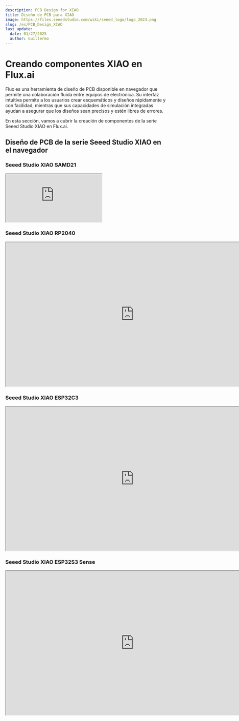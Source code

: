 ```yaml
---
description: PCB Design for XIAO
title: Diseño de PCB para XIAO
image: https://files.seeedstudio.com/wiki/seeed_logo/logo_2023.png
slug: /es/PCB_Design_XIAO
last_update:
  date: 01/27/2025
  author: Guillermo
---
```


# Creando componentes XIAO en Flux.ai

Flux es una herramienta de diseño de PCB disponible en navegador que permite una colaboración fluida entre equipos de electrónica. Su interfaz intuitiva permite a los usuarios crear esquemáticos y diseños rápidamente y con facilidad, mientras que sus capacidades de simulación integradas ayudan a asegurar que los diseños sean precisos y estén libres de errores.

En esta sección, vamos a cubrir la creación de componentes de la serie Seeed Studio XIAO en Flux.ai.

## Diseño de PCB de la serie Seeed Studio XIAO en el navegador

### Seeed Studio XIAO SAMD21

<iframe height={450} width={800} allowFullScreen src="https://www.flux.ai/cnaville89/seeed-xiao-samd21?editor=pcb_3d&embed=1">
</iframe>


### Seeed Studio XIAO RP2040

<iframe height="450" width="800" allowfullscreen src="https://www.flux.ai/seeedstudio/seeed-studio-xiao-rp2040?editor=pcb_3d&embed=1" />


### Seeed Studio XIAO nRF52840

<iframe height="450" width="800" allowfullscreen src="https://www.flux.ai/seeedstudio/seeed-studio-xiao-nrf52840?editor=pcb_3d&embed=1" />


### Seeed Studio XIAO nRF52840 Sense

<iframe height={450} width={800} allowFullScreen src="https://www.flux.ai/gokux/seeed-studio-xiao-nrf52840-sense?editor=pcb_3d&embed=1">
</iframe>


### Seeed Studio XIAO ESP32C3

<iframe height="450" width="800" allowfullscreen src="https://www.flux.ai/seeedstudio/seeed-studio-xiao-esp32c3?editor=pcb_3d&embed=1" />


### Seeed Studio XIAO ESP32S3

<iframe height={450} width={800} allowFullScreen src="https://www.flux.ai/gokux/seeed-studio-xiao-esp32s3?editor=schematic&embed=1">
</iframe>


### Seeed Studio XIAO ESP32S3 Sense

<iframe height="450" width="800" allowfullscreen src="https://www.flux.ai/seeedstudio/seeed-studio-xiao-esp32s3-sense?editor=pcb_3d&embed=1" />


## Conocimiento sobre Flux.ai - Creación de partes

Las partes en Flux están compuestas por 5 componentes principales. Todos estos componentes son opcionales, pero una parte que falte algún componente no ofrecerá todas sus capacidades:

| Concepto | Descripción |
| --- | --- |
| Esquemático | La vista "interior" de una parte, representada solo por terminales. |
| Símbolo | La representación de una parte cuando se arrastra a otro proyecto, generalmente familiar para los usuarios de otras herramientas. |
| Huella (Footprint) | Representa cómo la parte física se ubicará en la placa. |
| Modelo 3D | Muestra la forma y las dimensiones 3D del componente. |
| Modelo de simulación | Describe cómo debe comportarse la parte durante la simulación. |

## Para Comenzar

### Paso 1 - Crear un nuevo esquema de componente

El primer paso es crear un nuevo proyecto en blanco. Puedes hacerlo desde el menú principal de Flux, en la esquina superior derecha. Los terminales son la base de cada componente que se crea en Flux, ya que permiten que el componente interactúe con el resto del circuito. Para añadir terminales a un nuevo componente, ve a la biblioteca, busca "Terminal" y arrastra tantos como necesites.  

En este ejemplo, vamos a añadir el Seeed Studio XIAO ESP32S3, por lo que añadimos 14 pines de terminal y asignamos nombres y números a cada uno.  

Puedes proporcionar más información sobre tus componentes en las propiedades del componente, como el número de pieza del fabricante (MPN), el nombre del fabricante, la URL de la hoja de datos, entre otros. Ingresar el MPN del componente te ayudará a encontrar la disponibilidad actual en stock y el precio de los componentes.

<div align="center"><img width={600} src="https://files.seeedstudio.com/wiki/wiki-ranger/Contributions/PCB_Design_Flux_XIAO/PCB_Design_XIAO.png" /></div>

### Paso 2 - Crear un símbolo

Flux funciona de manera ligeramente diferente a otras herramientas que podrías conocer. En Flux, los componentes tienen dos vistas diferentes: el esquema y el símbolo. La vista de esquema del paso 1 solo contiene los terminales. Los símbolos solo son visibles cuando un componente se coloca en un proyecto.  Ahora vamos a crear un símbolo para nuestro XIAO, pero para esto necesitamos usar una herramienta externa como Illustrator o Inkscape. El símbolo diseñado debe estar en formato .svg.

<div align="center"><img width={600} src="https://files.seeedstudio.com/wiki/wiki-ranger/Contributions/PCB_Design_Flux_XIAO/PCB_Design_XIAO2.png" /></div>

Aspectos a considerar al diseñar el símbolo ,
- Cada forma y línea debe ser de color blanco, con un ancho de trazo de 1px y sin relleno.,
- Los pines suelen tener una longitud de entre 10 y 18 píxeles.
Una vez diseñado el símbolo, expórtalo como un archivo SVG.

### Paso 3 - Agregar el SVG como un recurso.

Una vez que tengas el archivo SVG, agrégalo como un recurso. Para agregar un archivo externo como recurso, asegúrate de no tener ningún objeto seleccionado (haz clic en el lienzo vacío). En el panel derecho, desplázate hacia abajo hasta encontrar la sección de recursos (assets). Ábrela y haz clic en "Agregar" (o "Administrar"). Esto abrirá el cuadro de diálogo de recursos. Luego, haz clic en "Agregar elemento" y selecciona el archivo desde tu unidad local.
**Ajusta la posición de los pines para que coincidan con el símbolo personalizado.**
Por defecto, todos los terminales estarán ubicados en el centro del símbolo. Para posicionar los terminales en la ubicación deseada, hay algunos pasos adicionales que seguir.

1. Publish the part to the library.
2. Create a New blank project and drag the part you're importing.
3. You'll notice that both terminals are at the centre of the symbol. Now go back to the
    imported part.
4. You'll need to do this process for every terminal in your part.
a) Select the terminal and find the "Properties" menu in the right-side panel.
b) In the "Symbol Pin Position" field, type the desired x and y coordinates for the
    terminal to sit on the symbol.
c) Publish the part and go back to the new project. You'll see a "Update available for
    your parts" legend in the bottom left. Click on "Review" and accept the changes.
d) You'll notice that the terminals have moved. You might need to repeat this process
    a few times to nail the perfect position.

1. Publica el componente en la biblioteca.  
2. Crea un nuevo proyecto en blanco y arrastra el componente que estás importando.  
3. Notarás que los terminales están en el centro del símbolo. Ahora regresa al componente importado.  
4. Deberás realizar este proceso para cada terminal en tu componente.  
a) Selecciona el terminal y busca el menú "Properties" en el panel derecho.  
b) En el campo "Symbol Pin Position", escribe las coordenadas X y Y deseadas para que el terminal se ubique correctamente en el símbolo.  
c) Publica el componente y regresa al nuevo proyecto. Verás una leyenda en la parte inferior izquierda que dice "Update available for your parts". Haz clic en "Review" y acepta los cambios.  
d) Notarás que los terminales se han movido. Es posible que necesites repetir este proceso algunas veces para lograr la posición perfecta.

<div align="center"><img width={600} src="https://files.seeedstudio.com/wiki/wiki-ranger/Contributions/PCB_Design_Flux_XIAO/PCB_Design_XIAO3.png" /></div>


### Paso 4 - Crear una huella (footprint)

Las huellas (footprints) son muy fáciles de crear en Flux. Consisten en pads, líneas, formas y nodos de texto que se pueden agregar directamente en el editor de PC de Flux.

<div align="center"><img width={600} src="https://files.seeedstudio.com/wiki/wiki-ranger/Contributions/PCB_Design_Flux_XIAO/PCB_Design_XIAO4.png" /></div>


Cuando creas una huella (footprint) por primera vez en Flux, todos los pads estarán en un solo lugar, lo que aparecerá como pequeños puntos.
 Para cambiar la posición de un pad:
 Selecciona el pad que deseas mover. En el panel derecho, en las reglas específicas del objeto, busca la regla de "Posición". ,
 Ingresa las posiciones x e y deseadas en milímetros.


### Paso 5 - Modificar el tamaño y la forma de los pads

<div align="center"><img width={600} src="https://files.seeedstudio.com/wiki/wiki-ranger/Contributions/PCB_Design_Flux_XIAO/PCB_Design_XIAO5.png" /></div>


Al hacer clic en uno de los pads, puedes cambiar su forma, posición, diámetro del agujero y otras propiedades. Para el XIAO, utilicé un pad de tamaño 3 mm x 2 mm con un agujero de 1.1 mm. Coloqué cada pin con una separación de 2.54 mm utilizando las posiciones en milímetros de los ejes x e y.
**Agregar un modelo 3D**

Ahora necesitamos agregar un modelo 3D del XIAO. Flux es compatible con archivos en formato .step para modelos 3D. Puedes descargarlo desde la página oficial de la wiki.

<div align="center"><img width={600} src="https://files.seeedstudio.com/wiki/wiki-ranger/Contributions/PCB_Design_Flux_XIAO/PCB_Design_XIAO6.png" /></div>


Puedes cargar el modelo 3D desde la sección "Assist". Hay más detalles sobre cómo agregar el modelo 3D disponibles en el video.
Puedes cambiar la posición (x, y, z) y la rotación desde las reglas específicas del objeto. Utilizando estas opciones, puedes posicionar el modelo 3D sobre los pads de soldadura.
**Publicar en la biblioteca**
Después de crear un componente, es momento de publicarlo.

<div align="center"><img width={600} src="https://files.seeedstudio.com/wiki/wiki-ranger/Contributions/PCB_Design_Flux_XIAO/PCB_Design_XIAO7.png" /></div>


Selecciona el logotipo de Flux en la esquina superior izquierda y luego elige "Publicar cambios".  
Ahora, nuestros componentes estarán disponibles en nuestro perfil y también aparecerán en la búsqueda de la biblioteca pública.

## ¿Qué más? - Video del tutorial

<iframe width={560} height={315} src="https://www.youtube.com/embed/5cGg5n6sXJE?si=nSYvVSl-q3axb4Ss" title="YouTube video player" frameBorder={0} allow="accelerometer; autoplay; clipboard-write; encrypted-media; gyroscope; picture-in-picture; web-share" allowFullScreen />

## ✨ Proyecto de colaborador

- Este proyecto es respaldado por [Seeed Studio Contributor Project](https://github.com/orgs/Seeed-Studio/projects/6).
- Gracias [Gokul](https://github.com/orgs/Seeed-Studio/projects/6/views/1?pane=issue&itemId=42323283) por tus esfuerzos, tu trabajo será [exhibido](https://wiki.seeedstudio.com/Honorary-Contributors/) en el programa honorario de colaboradores.

## Soporte técnico y discusión de productos

¡Gracias por elegir nuestros productos! Estamos aquí para ofrecerte diferentes formas de soporte para asegurar que tu experiencia con nuestros productos sea lo más fluida posible. Ofrecemos varios canales de comunicación para adaptarnos a tus preferencias y necesidades.

<div class="button_tech_support_container">
<a href="https://forum.seeedstudio.com/" class="button_forum"></a> 
<a href="https://www.seeedstudio.com/contacts" class="button_email"></a>
</div>

<div class="button_tech_support_container">
<a href="https://discord.gg/eWkprNDMU7" class="button_discord"></a> 
<a href="https://github.com/Seeed-Studio/wiki-documents/discussions/69" class="button_discussion"></a>
</div>
